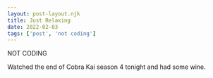 ```yaml
---
layout: post-layout.njk
title: Just Relaxing
date: 2022-02-03
tags: ['post', 'not coding']
---
```

<!-- Excerpt Start -->
NOT CODING
<!-- Excerpt End -->

Watched the end of Cobra Kai season 4 tonight and had some wine.
